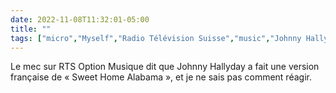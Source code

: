 ---date: 2022-11-08T11:32:01-05:00title: ""tags: ["micro","Myself","Radio Télévision Suisse","music","Johnny Hallyday"]---Le mec sur RTS Option Musique dit que Johnny Hallyday a fait une version française de « Sweet Home Alabama », et je ne sais pas comment réagir.